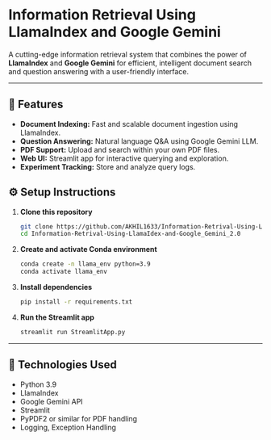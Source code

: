 # Information Retrieval Using LlamaIndex and Google Gemini

A cutting-edge information retrieval system that combines the power of **LlamaIndex** and **Google Gemini** for efficient, intelligent document search and question answering with a user-friendly interface.

---

## 🚀 Features

- **Document Indexing:** Fast and scalable document ingestion using LlamaIndex.
- **Question Answering:** Natural language Q&A using Google Gemini LLM.
- **PDF Support:** Upload and search within your own PDF files.
- **Web UI:** Streamlit app for interactive querying and exploration.
- **Experiment Tracking:** Store and analyze query logs.


## ⚙️ Setup Instructions

1. **Clone this repository**
    ```sh
    git clone https://github.com/AKHIL1633/Information-Retrival-Using-LlamaIdex-and-Google_Gemini_2.0.git
    cd Information-Retrival-Using-LlamaIdex-and-Google_Gemini_2.0
    ```

2. **Create and activate Conda environment**
    ```sh
    conda create -n llama_env python=3.9
    conda activate llama_env
    ```

3. **Install dependencies**
    ```sh
    pip install -r requirements.txt
    ```

4. **Run the Streamlit app**
    ```sh
    streamlit run StreamlitApp.py
    ```

---

## 🧠 Technologies Used

- Python 3.9
- LlamaIndex
- Google Gemini API
- Streamlit
- PyPDF2 or similar for PDF handling
- Logging, Exception Handling

